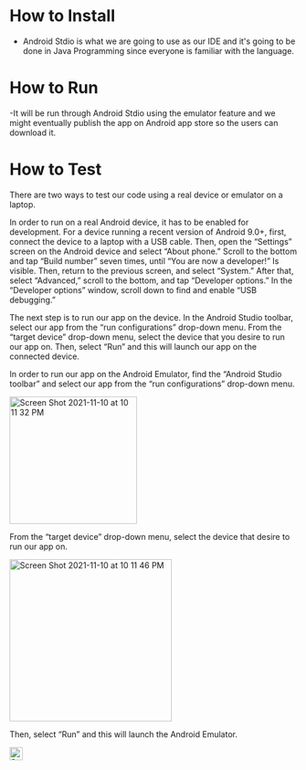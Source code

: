 # How to Install

- Android Stdio is what we are going to use as our IDE and it's going to be done in Java Programming since everyone is familiar with the language.

# How to Run

-It will be run through Android Stdio using the emulator feature and we might eventually publish the app on Android app store so the users can download it.

# How to Test

There are two ways to test our code using a real device or emulator on a laptop. 

In order to run on a real Android device, it has to be enabled for development. For a device running a recent version of Android 9.0+, first, connect the device to a laptop with a USB cable. Then, open the “Settings” screen on the Android device and select “About phone.” Scroll to the bottom and tap “Build number” seven times, until “You are now a developer!” Is visible. Then, return to the previous screen, and select “System.” After that, select “Advanced,” scroll to the bottom, and tap “Developer options.” In the “Developer options” window, scroll down to find and enable “USB debugging.”

The next step is to run our app on the device. In the Android Studio toolbar, select our app from the “run configurations” drop-down menu. From the “target device” drop-down menu, select the device that you desire to run our app on. Then, select “Run” and this will launch our app on the connected device. 

In order to run our app on the Android Emulator, find the “Android Studio toolbar” and select our app from the “run configurations” drop-down menu. 

<img width="223" alt="Screen Shot 2021-11-10 at 10 11 32 PM" src="https://user-images.githubusercontent.com/77748618/141231044-bc59033a-bebf-4eae-91d5-108dc96cdf53.png">

From the “target device” drop-down menu, select the device that desire to run our app on. 

<img width="284" alt="Screen Shot 2021-11-10 at 10 11 46 PM" src="https://user-images.githubusercontent.com/77748618/141231114-f0b9402f-f270-41b7-a016-5d66c0018511.png">

Then, select “Run” and this will launch the Android Emulator. 

<img width="23" alt="Screen Shot 2021-11-10 at 10 11 57 PM" src="https://user-images.githubusercontent.com/77748618/141231124-33ce03a3-7975-4413-817b-10feea922085.png">

